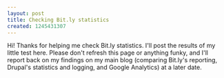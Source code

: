 ```yaml
---
layout: post
title: Checking Bit.ly statistics
created: 1245431307
---
```

Hi! Thanks for helping me check Bit.ly statistics. I'll post the results of my little test here. Please don't refresh this page or anything funky, and I'll report back on my findings on my main blog (comparing Bit.ly's reporting, Drupal's statistics and logging, and Google Analytics) at a later date.
